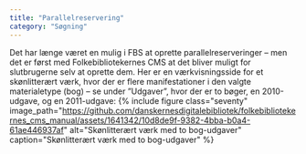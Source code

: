 ```yaml
---
title: "Parallelreservering"
category: "Søgning"
---
```

Det har længe været en mulig i FBS at oprette parallelreserveringer – men det er først med Folkebibliotekernes CMS at det bliver muligt for slutbrugerne selv at oprette dem.
Her er en værkvisningsside for et skønlitterært værk, hvor der er flere manifestationer i den valgte materialetype (bog) – se under ”Udgaver”, hvor der er to bøger, en 2010-udgave, og en 2011-udgave:
{% include figure class="seventy" image_path="https://github.com/danskernesdigitalebibliotek/folkebibliotekernes_cms_manual/assets/1641342/10d8de9f-9382-4bba-b0a4-61ae446937af" alt="Skønlitterært værk med to bog-udgaver" caption="Skønlitterært værk med to bog-udgaver" %} 

